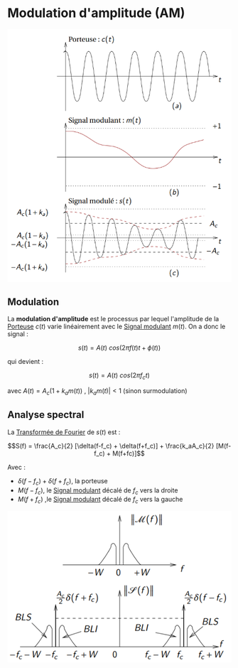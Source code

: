 # Modulation d'amplitude (AM)

![](attachments/Pasted%20image%2020230601103618.png)

## Modulation

La **modulation d'amplitude** est le processus par lequel l'amplitude de la [Porteuse](Porteuse.md) $c(t)$ varie linéairement avec le [Signal modulant](Signal%20modulant.md) $m(t)$. On a donc le signal :

$$s(t) = A(t) \ cos{(2\pi f(t) t + \phi (t))}$$

qui devient :

$$s(t) = A(t) \ cos{(2\pi f_c t)}$$

avec $A(t) = A_c(1+k_a m(t))$ , $|k_am(t)| < 1$ (sinon surmodulation)

## Analyse spectral

La [Transformée de Fourier](Transformée%20de%20Fourier.md) de $s(t)$ est :

$$S(f) = \frac{A_c}{2} [\delta(f-f_c) + \delta(f+f_c)] + \frac{k_aA_c}{2} [M(f-f_c) + M(f+fc)]$$

Avec :
- $\delta(f-f_c) + \delta(f+f_c)$, la porteuse
- $M(f-f_c)$, le [Signal modulant](Signal%20modulant.md) décalé de $f_c$ vers la droite
- $M(f+f_c)$ ,le [Signal modulant](Signal%20modulant.md) décalé de $f_c$ vers la gauche

![](attachments/Pasted%20image%2020230601104450.png)